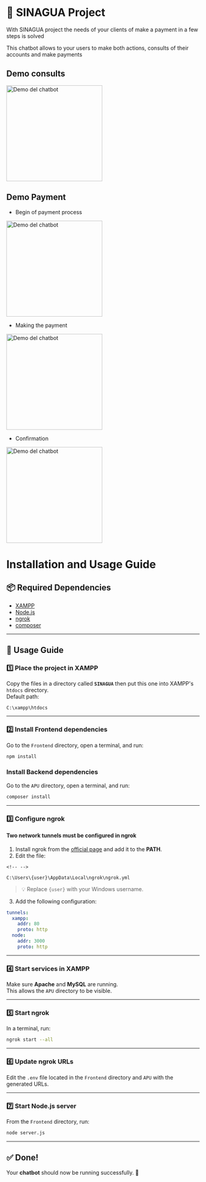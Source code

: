 # 🤖 SINAGUA Project

With SINAGUA project the needs of your clients of make a payment
in a few steps is solved

This chatbot allows to your users to make both actions, consults of their accounts
and make payments

## Demo consults 
<img src="docs/assets/demo_consulta.gif" alt="Demo del chatbot" width="250"/>

## Demo Payment

- Begin of payment process
<img src="docs/assets/demo_realizar_pago_1.gif" alt="Demo del chatbot" width="250"/>

- Making the payment 
<img src="docs/assets/demo_realizar_pago_2.gif" alt="Demo del chatbot" width="250"/>

- Confirmation
<img src="docs/assets/demo_realizar_pago_3.gif" alt="Demo del chatbot" width="250"/>

# Installation and Usage Guide

## 📦 Required Dependencies

-   [XAMPP](https://www.apachefriends.org/index.html)
-   [Node.js](https://nodejs.org/)
-   [ngrok](https://ngrok.com/downloads/windows)
-   [composer](https://getcomposer.org/Composer-Setup.exe)

------------------------------------------------------------------------

## 📖 Usage Guide

### 1️⃣ Place the project in XAMPP

Copy the files in a directory called **`SINAGUA`** then put this one into XAMPP's `htdocs`
directory.\
Default path:

    C:\xampp\htdocs

------------------------------------------------------------------------

### 2️⃣ Install Frontend dependencies

Go to the `Frontend` directory, open a terminal, and run:

``` bash
npm install
```

### Install Backend dependencies

Go to the `APU` directory, open a terminal, and run:

``` bash
composer install
```

------------------------------------------------------------------------

### 3️⃣ Configure ngrok

#### Two network tunnels must be configured in ngrok

1.  Install ngrok from the [official
    page](https://ngrok.com/downloads/windows) and add it to the
    **PATH**.
2.  Edit the file:

```{=html}
<!-- -->
```
    C:\Users\{user}\AppData\Local\ngrok\ngrok.yml

> 💡 Replace `{user}` with your Windows username.

3.  Add the following configuration:

``` yaml
tunnels:
  xampp:
    addr: 80
    proto: http
  node:
    addr: 3000
    proto: http
```

------------------------------------------------------------------------

### 4️⃣ Start services in XAMPP

Make sure **Apache** and **MySQL** are running.\
This allows the `APU` directory to be visible.

------------------------------------------------------------------------

### 5️⃣ Start ngrok

In a terminal, run:

``` bash
ngrok start --all
```

------------------------------------------------------------------------

### 6️⃣ Update ngrok URLs

Edit the `.env` file located in the `Frontend` directory and `APU` with the
generated URLs.

------------------------------------------------------------------------

### 7️⃣ Start Node.js server

From the `Frontend` directory, run:

``` bash
node server.js
```

------------------------------------------------------------------------

## ✅ Done!

Your **chatbot** should now be running successfully. 🚀